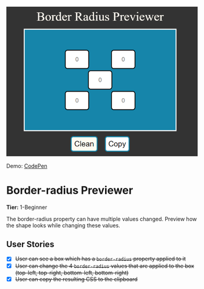 <p align="center">
  <img src="./border-radius-previewer.png" />
</p>

Demo: <a href="https://codepen.io/lufeltz/full/ZEMjzrv">CodePen</a>


# Border-radius Previewer

**Tier:** 1-Beginner

The border-radius property can have multiple values changed. Preview how the shape looks while changing these values.

## User Stories

-   [x] ~~User can see a box which has a `border-radius` property applied to it~~
-   [x] ~~User can change the 4 `border-radius` values that are applied to the box (top-left, top-right, bottom-left, bottom-right)~~
-   [x] ~~User can copy the resulting CSS to the clipboard~~
